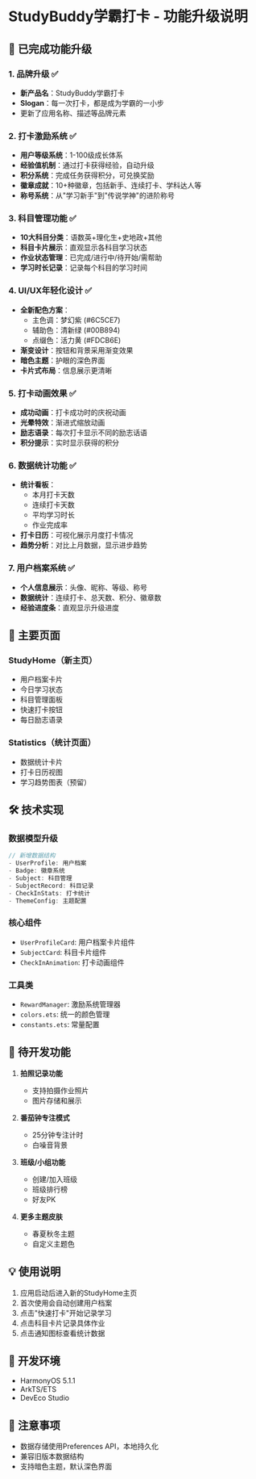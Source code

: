 # StudyBuddy学霸打卡 - 功能升级说明

## 🚀 已完成功能升级

### 1. 品牌升级 ✅
- **新产品名**：StudyBuddy学霸打卡
- **Slogan**：每一次打卡，都是成为学霸的一小步
- 更新了应用名称、描述等品牌元素

### 2. 打卡激励系统 ✅
- **用户等级系统**：1-100级成长体系
- **经验值机制**：通过打卡获得经验，自动升级
- **积分系统**：完成任务获得积分，可兑换奖励
- **徽章成就**：10+种徽章，包括新手、连续打卡、学科达人等
- **称号系统**：从"学习新手"到"传说学神"的进阶称号

### 3. 科目管理功能 ✅
- **10大科目分类**：语数英+理化生+史地政+其他
- **科目卡片展示**：直观显示各科目学习状态
- **作业状态管理**：已完成/进行中/待开始/需帮助
- **学习时长记录**：记录每个科目的学习时间

### 4. UI/UX年轻化设计 ✅
- **全新配色方案**：
  - 主色调：梦幻紫 (#6C5CE7)
  - 辅助色：清新绿 (#00B894)
  - 点缀色：活力黄 (#FDCB6E)
- **渐变设计**：按钮和背景采用渐变效果
- **暗色主题**：护眼的深色界面
- **卡片式布局**：信息展示更清晰

### 5. 打卡动画效果 ✅
- **成功动画**：打卡成功时的庆祝动画
- **光晕特效**：渐进式缩放动画
- **励志语录**：每次打卡显示不同的励志话语
- **积分提示**：实时显示获得的积分

### 6. 数据统计功能 ✅
- **统计看板**：
  - 本月打卡天数
  - 连续打卡天数
  - 平均学习时长
  - 作业完成率
- **打卡日历**：可视化展示月度打卡情况
- **趋势分析**：对比上月数据，显示进步趋势

### 7. 用户档案系统 ✅
- **个人信息展示**：头像、昵称、等级、称号
- **数据统计**：连续打卡、总天数、积分、徽章数
- **经验进度条**：直观显示升级进度

## 📱 主要页面

### StudyHome（新主页）
- 用户档案卡片
- 今日学习状态
- 科目管理面板
- 快速打卡按钮
- 每日励志语录

### Statistics（统计页面）
- 数据统计卡片
- 打卡日历视图
- 学习趋势图表（预留）

## 🛠 技术实现

### 数据模型升级
```typescript
// 新增数据结构
- UserProfile: 用户档案
- Badge: 徽章系统
- Subject: 科目管理
- SubjectRecord: 科目记录
- CheckInStats: 打卡统计
- ThemeConfig: 主题配置
```

### 核心组件
- `UserProfileCard`: 用户档案卡片组件
- `SubjectCard`: 科目卡片组件
- `CheckInAnimation`: 打卡动画组件

### 工具类
- `RewardManager`: 激励系统管理器
- `colors.ets`: 统一的颜色管理
- `constants.ets`: 常量配置

## 🎯 待开发功能

1. **拍照记录功能**
   - 支持拍摄作业照片
   - 图片存储和展示

2. **番茄钟专注模式**
   - 25分钟专注计时
   - 白噪音背景

3. **班级/小组功能**
   - 创建/加入班级
   - 班级排行榜
   - 好友PK

4. **更多主题皮肤**
   - 春夏秋冬主题
   - 自定义主题色

## 💡 使用说明

1. 应用启动后进入新的StudyHome主页
2. 首次使用会自动创建用户档案
3. 点击"快速打卡"开始记录学习
4. 点击科目卡片记录具体作业
5. 点击通知图标查看统计数据

## 🔧 开发环境

- HarmonyOS 5.1.1
- ArkTS/ETS
- DevEco Studio

## 📝 注意事项

- 数据存储使用Preferences API，本地持久化
- 兼容旧版本数据结构
- 支持暗色主题，默认深色界面